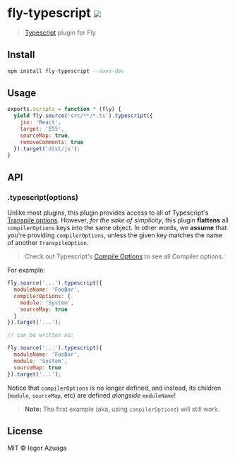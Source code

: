 # fly-typescript [![][travis-badge]][travis-link]

> [Typescript](https://github.com/Microsoft/TypeScript) plugin for Fly

## Install

```a
npm install fly-typescript --save-dev
```

## Usage


```js
exports.scripts = function * (fly) {
  yield fly.source('src/**/*.ts').typescript({
    jsx: 'React',
    target: 'ES5',
    sourceMap: true,
    removeComments: true
  }).target('dist/js');
}
```

## API

### .typescript(options)

Unlike most plugins, this plugin provides access to all of Typescript's [Transpile options](https://github.com/Microsoft/TypeScript/blob/master/src/services/transpile.ts#L2-L8). However, _for the sake of simplicity_, this plugin **flattens** all `compilerOptions` keys into the same object. In other words, we **assume** that you're providing `compilerOptions`, unless the given key matches the name of another `TranspileOption`.

> Check out Typescript's [Compile Options](https://www.typescriptlang.org/docs/handbook/compiler-options.html) to see all Compiler options.

For example:

```js
fly.source('...').typescript({ 
  moduleName: 'FooBar',
  compilerOptions: {
    module: 'System',
    sourceMap: true
  }
}).target('...');

// can be written as:

fly.source('...').typescript({ 
  moduleName: 'FooBar',
  module: 'System',
  sourceMap: true
}).target('...');
```

Notice that `compilerOptions` is no longer defined, and instead, its children (`module`, `sourceMap`, etc) are defined _alongside_ `moduleName`!

> **Note:** The first example (aka, using `compilerOptions`) will still work.


## License

MIT © Iegor Azuaga

[travis-link]:  https://travis-ci.org/lukeed/fly-typescript
[travis-badge]: http://img.shields.io/travis/lukeed/fly-typescript.svg?style=flat-square
